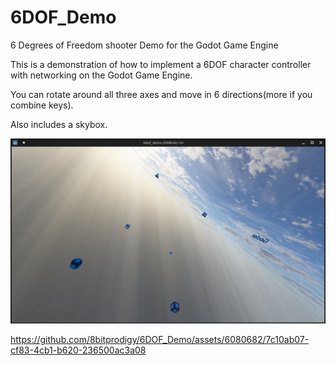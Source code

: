 # 6DOF_Demo
6 Degrees of Freedom shooter Demo for the Godot Game Engine

This is a demonstration of how to implement a 6DOF character controller with networking on the Godot Game Engine.

You can rotate around all three axes and move in 6 directions(more if you combine keys).


Also includes a skybox.

![](Screenshot.png)


https://github.com/8bitprodigy/6DOF_Demo/assets/6080682/7c10ab07-cf83-4cb1-b620-236500ac3a08
